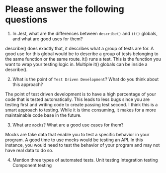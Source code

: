 # Please answer the following questions

1.  In Jest, what are the differences between `describe()` and `it()` globals, and what are good uses for them?

describe() does exactly that, it describes what a group of tests are for. A good use for this global would be to describe a group of tests belonging to the same function or the same route.
it() runs a test. This is the function you want to wrap your testing logic in. Multiple it() globals can be inside a describe().

2.  What is the point of `Test Driven Development`? What do you think about this approach?

The point of test driven development is to have a high percentage of your code that is tested automatically. This leads to less bugs since you are testing first and writing code to create passing test second. I think this is a smart approach to testing. While it is time consuming, it makes for a more maintainable code base in the future.

3.  What are `mocks`? What are a good use cases for them?

Mocks are fake data that enable you to test a specific behavior in your program. A good time to use mocks would be testing an API. In this instance, you would need to test the behavior of your program and may not have real data to do so.

4.  Mention three types of automated tests.
    Unit testing
    Integration testing
    Component testing
